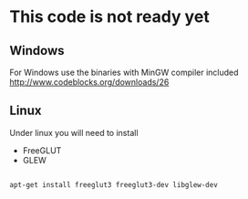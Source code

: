 This code is not ready yet
==========================

Windows
-------

For Windows use the binaries with MinGW compiler included http://www.codeblocks.org/downloads/26


Linux
-----

Under linux you will need to install
* FreeGLUT
* GLEW

<code>
apt-get install freeglut3 freeglut3-dev libglew-dev
</code>